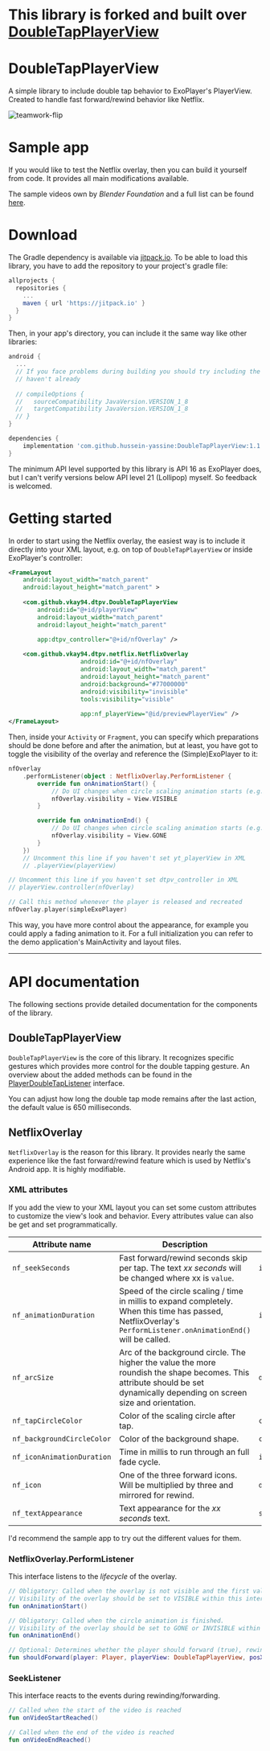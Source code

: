 # This library is forked and built over [DoubleTapPlayerView][playerUrl]

# DoubleTapPlayerView

A simple library to include double tap behavior to ExoPlayer's PlayerView. 
Created to handle fast forward/rewind behavior like Netflix.

![teamwork-flip](github/preview_gif.gif)

# Sample app

If you would like to test the Netflix overlay, then you can build it yourself from code.
It provides all main modifications available.

The sample videos own by *Blender Foundation* and a full list can be found [here][videolist].

# Download

The Gradle dependency is available via [jitpack.io][jitpack].
To be able to load this library, you have to add the repository to your project's gradle file:

```gradle
allprojects {
  repositories {
    ...
    maven { url 'https://jitpack.io' }
  }
}
```

Then, in your app's directory, you can include it the same way like other libraries:

```gradle
android {
  ...
  // If you face problems during building you should try including the below lines if you
  // haven't already
  
  // compileOptions {
  //   sourceCompatibility JavaVersion.VERSION_1_8
  //   targetCompatibility JavaVersion.VERSION_1_8
  // }
}

dependencies {
    implementation 'com.github.hussein-yassine:DoubleTapPlayerView:1.1.0'
}
```

The minimum API level supported by this library is API 16 as ExoPlayer does, but I can't 
verify versions below API level 21 (Lollipop) myself. So feedback is welcomed.

# Getting started

In order to start using the Netflix overlay, the easiest way is to include it directly 
into your XML layout, e.g. on top of `DoubleTapPlayerView` or inside ExoPlayer's controller:

```xml
<FrameLayout
    android:layout_width="match_parent"
    android:layout_height="match_parent" >
    
    <com.github.vkay94.dtpv.DoubleTapPlayerView
        android:id="@+id/playerView"
        android:layout_width="match_parent"
        android:layout_height="match_parent"
        
        app:dtpv_controller="@+id/nfOverlay" />

    <com.github.vkay94.dtpv.netflix.NetflixOverlay
                    android:id="@+id/nfOverlay"
                    android:layout_width="match_parent"
                    android:layout_height="match_parent"
                    android:background="#77000000"
                    android:visibility="invisible"
                    tools:visibility="visible"
                                                   
                    app:nf_playerView="@id/previewPlayerView" />
</FrameLayout>
```

Then, inside your `Activity` or `Fragment`, you can specify which preparations should be done
before and after the animation, but at least, you have got to toggle the visibility of the 
overlay and reference the (Simple)ExoPlayer to it:

```kotlin
nfOverlay
    .performListener(object : NetflixOverlay.PerformListener {
        override fun onAnimationStart() {
            // Do UI changes when circle scaling animation starts (e.g. hide controller views)
            nfOverlay.visibility = View.VISIBLE
        }

        override fun onAnimationEnd() {
            // Do UI changes when circle scaling animation starts (e.g. show controller views)
            nfOverlay.visibility = View.GONE
        }
    })
    // Uncomment this line if you haven't set yt_playerView in XML
    // .playerView(playerView)

// Uncomment this line if you haven't set dtpv_controller in XML 
// playerView.controller(nfOverlay)

// Call this method whenever the player is released and recreated
nfOverlay.player(simpleExoPlayer)
```

This way, you have more control about the appearance, for example you could apply a fading 
animation to it. For a full initialization you can refer to the demo application's MainActivity 
and layout files.

---

# API documentation

The following sections provide detailed documentation for the components of the library.

## DoubleTapPlayerView

`DoubleTapPlayerView` is the core of this library. It recognizes specific gestures 
which provides more control for the double tapping gesture.
An overview about the added methods can be found in the [PlayerDoubleTapListener][PlayerDoubleTapListener] 
interface.

You can adjust how long the double tap mode remains after the last action,
the default value is 650 milliseconds.

## NetflixOverlay

`NetflixOverlay` is the reason for this library. It provides nearly the
same experience like the fast forward/rewind feature which is used by Netflix's
Android app. It is highly modifiable.

### XML attributes

If you add the view to your XML layout you can set some custom attributes 
to customize the view's look and behavior. 
Every attributes value can also be get and set programmatically.

| Attribute name | Description | Type |
| ------------- | ------------| ------|
| `nf_seekSeconds` | Fast forward/rewind seconds skip per tap. The text *xx seconds* will be changed where xx is `value`. | `int` |
| `nf_animationDuration` |  Speed of the circle scaling / time in millis to expand completely. When this time has passed, NetflixOverlay's `PerformListener.onAnimationEnd()` will be called. | `int` |
| `nf_arcSize` | Arc of the background circle. The higher the value the more roundish the shape becomes. This attribute should be set dynamically depending on screen size and orientation. | `dimen` | 
| `nf_tapCircleColor` | Color of the scaling circle after tap. | `color` |
| `nf_backgroundCircleColor` | Color of the background shape. | `color` |
| `nf_iconAnimationDuration` | Time in millis to run through an full fade cycle. | `int` |
| `nf_icon` | One of the three forward icons. Will be multiplied by three and mirrored for rewind. | `drawable` |
| `nf_textAppearance` | Text appearance for the *xx seconds* text. | `style` |

I'd recommend the sample app to try out the different values for them.

### NetflixOverlay.PerformListener

This interface listens to the *lifecycle* of the overlay.

```kotlin
// Obligatory: Called when the overlay is not visible and the first valid double tap event occurred.
// Visibility of the overlay should be set to VISIBLE within this interface method.
fun onAnimationStart()

// Obligatory: Called when the circle animation is finished.
// Visibility of the overlay should be set to GONE or INVISIBLE within this interface method.
fun onAnimationEnd()

// Optional: Determines whether the player should forward (true), rewind (false) or ignore (null) taps.
fun shouldForward(player: Player, playerView: DoubleTapPlayerView, posX: Float): Boolean?
```

### SeekListener

This interface reacts to the events during rewinding/forwarding.

```kotlin
// Called when the start of the video is reached
fun onVideoStartReached()

// Called when the end of the video is reached
fun onVideoEndReached()
```

[playerUrl]: https://github.com/vkay94/DoubleTapPlayerView
[videolist]: https://gist.github.com/jsturgis/3b19447b304616f18657
[jitpack]: https://jitpack.io/#vkay94/DoubleTapPlayerView
[PlayerDoubleTapListener]: https://github.com/vkay94/DoubleTapPlayerView/blob/master/doubletapplayerview/src/main/java/com/github/vkay94/dtpv/PlayerDoubleTapListener.java
